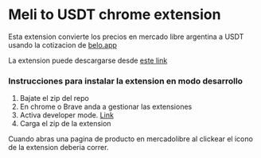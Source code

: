 # Meli to USDT chrome extension

Esta extension convierte los precios en mercado libre argentina a USDT usando la cotizacion de [belo.app](https://simple.belo.app/app/referral?referralId=8cNBuoEM&campaign=REVENUE_SHARING)

La extension puede descargarse desde [este link](https://chrome.google.com/webstore/detail/meli-a-usdt/pabjndhejioccdbodimjhmgbjhhgphgl)


### Instrucciones para instalar la extension en modo desarrollo

1. Bajate el zip del repo
2. En chrome o Brave anda a gestionar las extensiones
3. Activa developer mode. [Link](https://developer.chrome.com/docs/extensions/mv3/faq/#faq-dev-01)
4. Carga el zip de la extension

Cuando abras una pagina de producto en mercadolibre al clickear el icono de la extension deberia correr.